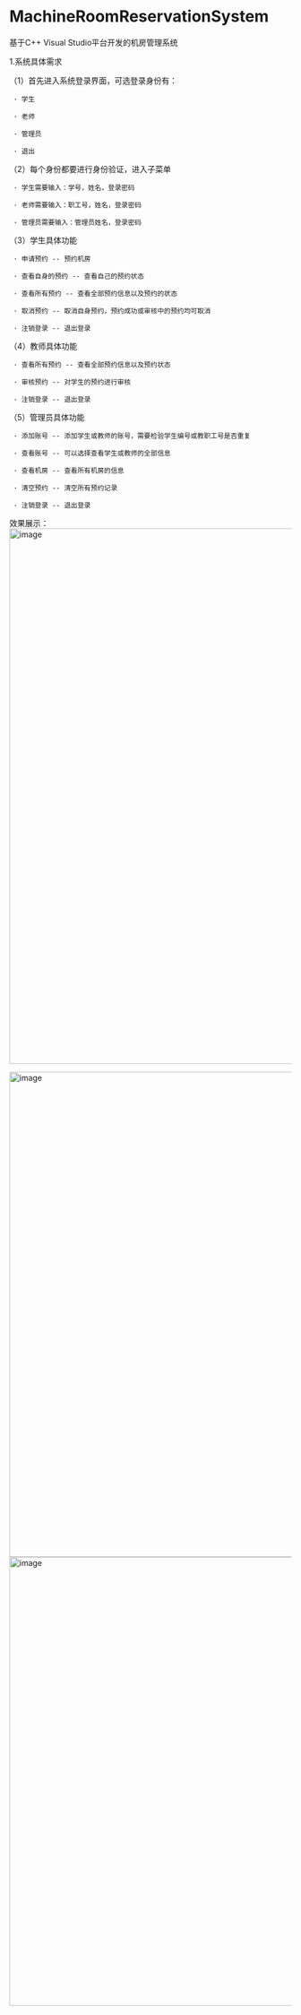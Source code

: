 # MachineRoomReservationSystem


基于C++ Visual Studio平台开发的机房管理系统



1.系统具体需求

（1）首先进入系统登录界面，可选登录身份有：

     · 学生

     · 老师
  
     · 管理员
   
     · 退出

（2）每个身份都要进行身份验证，进入子菜单

     · 学生需要输入：学号，姓名，登录密码
   
     · 老师需要输入：职工号，姓名，登录密码
   
     · 管理员需要输入：管理员姓名，登录密码

（3）学生具体功能

     · 申请预约 -- 预约机房
   
     · 查看自身的预约 -- 查看自己的预约状态
   
     · 查看所有预约 -- 查看全部预约信息以及预约的状态
   
     · 取消预约 -- 取消自身预约，预约成功或审核中的预约均可取消
   
     · 注销登录 -- 退出登录

（4）教师具体功能

     · 查看所有预约 -- 查看全部预约信息以及预约状态

     · 审核预约 -- 对学生的预约进行审核

     · 注销登录 -- 退出登录

（5）管理员具体功能

     · 添加账号 -- 添加学生或教师的账号，需要检验学生编号或教职工号是否重复

     · 查看账号 -- 可以选择查看学生或教师的全部信息

     · 查看机房 -- 查看所有机房的信息

     · 清空预约 -- 清空所有预约记录

     · 注销登录 -- 退出登录




效果展示：
<img width="956" alt="image" src="https://user-images.githubusercontent.com/70687244/228217432-d889900a-ea81-4ec6-bf64-90d258882686.png">

<img width="866" alt="image" src="https://user-images.githubusercontent.com/70687244/228217682-e11837de-d4ad-4267-b376-9fc0de3194f9.png">

<img width="801" alt="image" src="https://user-images.githubusercontent.com/70687244/228406373-3cea25d5-6bf4-453d-bbe3-7c6ae4a8b17a.png">



